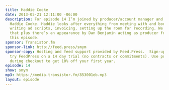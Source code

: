 ```yaml
---
title: Haddie Cooke
date: 2013-05-21 12:11:00 -06:00
description: For episode 14 I’m joined by producer/account manager and host on 5by5,
  Haddie Cooke. Haddie looks after everything from meeting with and booking sponsors,
  writing ad scripts, invoicing, setting up the room for recording. We cover all of
  that plus there’s an appearance by Dan Benjamin acting as producer for Haddie on
  this episode.
sponsor: Transistor.fm
sponsor-link: http://feed.press/smym
sponsor-copy: Hosting and feed support provided by Feed.Press.  Sign-up today and
  try FeedPress on a 14 day trial (no contracts or commitments). Use promo code "smym"
  during checkout to get 10% off your first year.
episode: 14
show: smym
mp3: https://media.transistor.fm/853001eb.mp3
layout: episode
---
```


